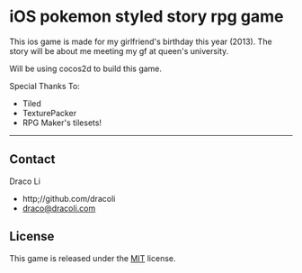 # iOS pokemon styled story rpg game

This ios game is made for my girlfriend's birthday this year (2013).
The story will be about me meeting my gf at queen's university.

Will be using cocos2d to build this game.

Special Thanks To:
- Tiled
- TexturePacker
- RPG Maker's tilesets!

---

## Contact

Draco Li

- http;//github.com/dracoli
- <draco@dracoli.com>

## License

This game is released under the [MIT](http://opensource.org/licenses/MIT) license.
